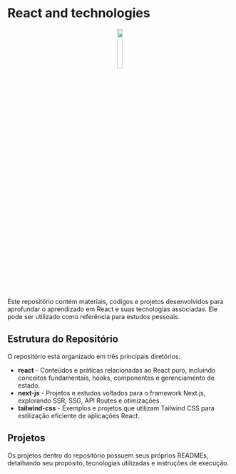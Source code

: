 # React and technologies

<div align="center">
  <img src="https://github.com/user-attachments/assets/80ee5bab-8767-4dee-84ef-98e633d479cc" style="width: 15%;"/>
</div>

<br>
Este repositório contém materiais, códigos e projetos desenvolvidos para aprofundar o aprendizado em React e suas tecnologias associadas.
Ele pode ser utilizado como referência para estudos pessoais.

## Estrutura do Repositório

O repositório está organizado em três principais diretórios:

- **react** - Conteúdos e práticas relacionadas ao React puro, incluindo conceitos fundamentais, hooks, componentes e gerenciamento de estado.
- **next-js** - Projetos e estudos voltados para o framework Next.js, explorando SSR, SSG, API Routes e otimizações.
- **tailwind-css** - Exemplos e projetos que utilizam Tailwind CSS para estilização eficiente de aplicações React.

## Projetos

Os projetos dentro do repositório possuem seus próprios READMEs, detalhando seu propósito, tecnologias utilizadas e instruções de execução.
